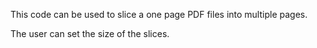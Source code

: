 This code can be used to slice a one page PDF files into multiple pages.

The user can set the size of the slices.